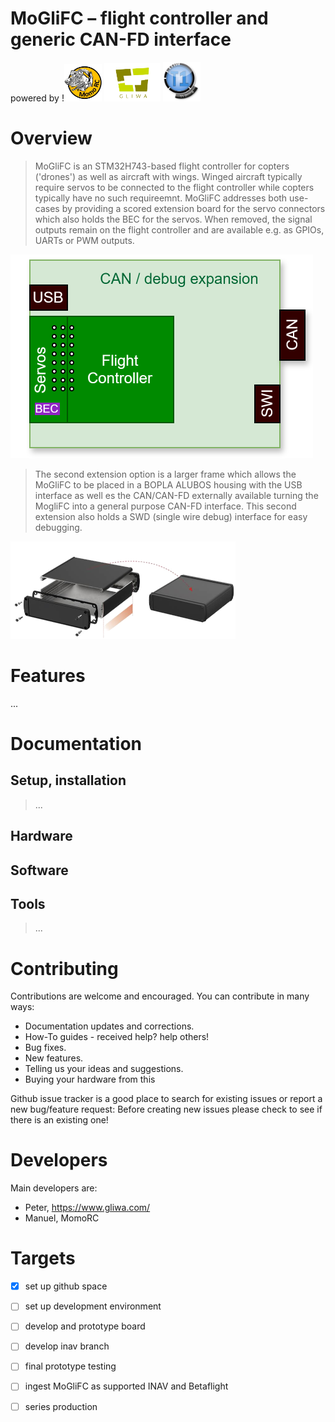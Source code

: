 # MoGliFC – flight controller and generic CAN-FD interface
powered by
!<img src="/documentation/images/MOMORC.jfif" width="60"> <img src="/documentation/images/gliwa-logo.svg" width="90"> <img src="/documentation/images/t1_timing.svg" width="60">

# Overview
> MoGliFC is an STM32H743-based flight controller for copters ('drones') as well as aircraft with wings.
> Winged aircraft typically require servos to be connected to the flight controller while copters
> typically have no such requireemnt. MoGliFC addresses both use-cases by providing a scored extension board
> for the servo connectors which also holds the BEC for the servos. When removed, the signal outputs remain
> on the flight controller and are available e.g. as GPIOs, UARTs or PWM outputs.

![PCB mechanical concept](documentation/images/PCB_concept.svg "PCB mechanical concept")

> The second extension option is a larger frame which allows the MoGliFC to be placed in a BOPLA ALUBOS housing
> with the USB interface as well es the CAN/CAN-FD externally available turning the MogliFC into a general
> purpose CAN-FD interface. This second extension also holds a SWD (single wire debug) interface for easy debugging.

![BOPLA ALUBOS housing](documentation/images/BOPLA_ALUBOS.png "BOPLA ALUBOS housing")

# Features

...

# Documentation
## Setup, installation
> ...

## Hardware

## Software

## Tools
> ...

# Contributing
Contributions are welcome and encouraged.  You can contribute in many ways:

* Documentation updates and corrections.
* How-To guides - received help?  help others!
* Bug fixes.
* New features.
* Telling us your ideas and suggestions.
* Buying your hardware from this <TBD>

Github issue tracker is a good place to search for existing issues or report a new bug/feature request:
Before creating new issues please check to see if there is an existing one!

# Developers

Main developers are:
* Peter, https://www.gliwa.com/
* Manuel, MomoRC

# Targets
- [x] set up github space
- [ ] set up development environment
- [ ] develop and prototype board
- [ ] develop inav branch
- [ ] final prototype testing
- [ ] ingest MoGliFC as supported INAV and Betaflight
- [ ] series production

